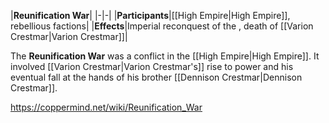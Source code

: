 |**Reunification War**|
|-|-|
|**Participants**|[[High Empire\|High Empire]], rebellious factions|
|**Effects**|Imperial reconquest of the , death of [[Varion Crestmar\|Varion Crestmar]]|

The **Reunification War** was a conflict in the [[High Empire\|High Empire]].
It involved [[Varion Crestmar\|Varion Crestmar's]] rise to power and his eventual fall at the hands of his brother [[Dennison Crestmar\|Dennison Crestmar]].



https://coppermind.net/wiki/Reunification_War